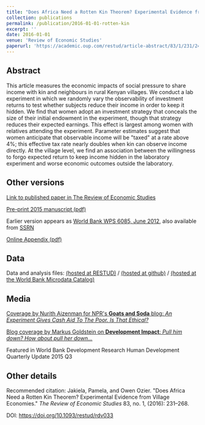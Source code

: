 ```yaml
---
title: "Does Africa Need a Rotten Kin Theorem? Experimental Evidence from Village Economies"
collection: publications
permalink: /publication/2016-01-01-rotten-kin
excerpt: ''
date: 2016-01-01
venue: 'Review of Economic Studies'
paperurl: 'https://academic.oup.com/restud/article-abstract/83/1/231/2461232'
---
```


## Abstract
This article measures the economic impacts of social pressure to share income with kin and neighbours in rural Kenyan villages. We conduct a lab experiment in which we randomly vary the observability of investment returns to test whether subjects reduce their income in order to keep it hidden. We find that women adopt an investment strategy that conceals the size of their initial endowment in the experiment, though that strategy reduces their expected earnings. This effect is largest among women with relatives attending the experiment. Parameter estimates suggest that women anticipate that observable income will be &quot;taxed&quot; at a rate above 4%; this effective tax rate nearly doubles when kin can observe income directly. At the village level, we find an association between the willingness to forgo expected return to keep income hidden in the laboratory experiment and worse economic outcomes outside the laboratory.

<!--- excerpt: 'Lab experiment in the field measuring social pressure to share income, in Kenya.' --->
<!--- citation: 'Jakiela, Pamela, and Owen Ozier. &quot;Does Africa Need a Rotten Kin Theorem? Experimental Evidence from Village Economies.&quot; <i>The Review of Economic Studies</i> 83, no. 1, (2016): 231–268.' --->


## Other versions

[Link to published paper in The Review of Economic Studies](https://academic.oup.com/restud/article-abstract/83/1/231/2461232)

[Pre-print 2015 manuscript (pdf)](http://owenozier.github.io/files/papers/JakielaOzier-VillageEconomies-2015-06-04.pdf)

Earlier version appears as [World Bank WPS 6085, June 2012](http://documents1.worldbank.org/curated/en/164231468331866866/pdf/WPS6085.pdf), also available from [SSRN](https://papers.ssrn.com/sol3/papers.cfm?abstract_id=2082776)

[Online Appendix (pdf)](http://owenozier.github.io/files/papers/JakielaOzier-online-appendix-2015-06-03.pdf)


## Data

Data and analysis files:
[(hosted at RESTUD)](https://academic.oup.com/restud/article-abstract/83/1/231/2461232)
/
[(hosted at github)](http://owenozier.github.io/files/data/MS17455Supplementary.zip)
/
[(hosted at the World Bank Microdata Catalog)](https://microdata.worldbank.org/index.php/catalog/2667)
<!--- RESTUD old data link does not work: http://restud.oxfordjournals.org/content/suppl/2015/07/21/rdv033.DC1/MS17455Supplementary.zip --->


## Media

[Coverage by Nurith Aizenman for NPR's <b>Goats and Soda</b> blog: <i>An Experiment Gives Cash Aid To The Poor. Is That Ethical?</i>](https://www.npr.org/sections/goatsandsoda/2017/09/13/542261863/cash-aid-changed-this-family-s-life-so-why-is-their-government-skeptical)

[Blog coverage by Markus Goldstein on <b>Development Impact</b>: <i>Pull him down? How about pull her down...</i>](https://blogs.worldbank.org/impactevaluations/pull-him-down-how-about-pull-her-down)

Featured in World Bank Development Research Human Development Quarterly Update 2015 Q3


## Other details

Recommended citation: Jakiela, Pamela, and Owen Ozier. &quot;Does Africa Need a Rotten Kin Theorem? Experimental Evidence from Village Economies.&quot; <i>The Review of Economic Studies</i> 83, no. 1, (2016): 231–268.

DOI: https://doi.org/10.1093/restud/rdv033

